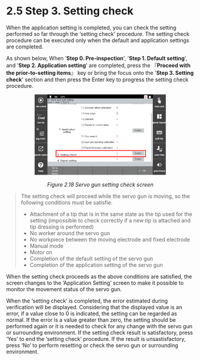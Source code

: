 ﻿# 2.5 Step 3. Setting check

When the application setting is completed, you can check the setting performed so far through the ‘setting check’ procedure. The setting check procedure can be executed only when the default and application settings are completed.

 As shown below, When ‘**Step 0. Pre-inspection**', '**Step 1. Default setting**', and '**Step 2. Application setting**' are completed, press the 『**Proceed with the prior-to-setting items**』 key or bring the focus onto the '**Step 3. Setting check**' section and then press the Enter key to progress the setting check procedure.


<p align="center">
 <img src="../_assets/image_21_eng.png" width=70%></img>
 <em><p align="center">Figure 2.18 Servo gun setting check screen</p></em>
</p>

>The setting check will proceed while the servo gun is moving, so the following conditions must be satisfie.
>
>* Attachment of a tip that is in the same state as the tip used for the setting (impossible to check correctly if a new tip is attached and tip dressing is performed)
>* No worker around the servo gun
>* No workpiece between the moving electrode and fixed electrode
>* Manual mode
>* Motor on
>* Completion of the default setting of the servo gun
>* Completion of the application setting of the servo gun

When the setting check proceeds as the above conditions are satisfied, the screen changes to the ‘Application Setting’ screen to make it possible to monitor the movement status of the servo gun.

When the ‘setting check’ is completed, the error estimated during verification will be displayed. Considering that the displayed value is an error, if a value close to 0 is indicated, the setting can be regarded as normal. If the error is a value greater than zero, the setting should be performed again or it is needed to check for any change with the servo gun or surrounding environment. If the setting check result is satisfactory, press ‘Yes’ to end the ‘setting check’ procedure. If the result is unsastisfactory, press ‘No’ to perform resetting or check the servo gun or surrounding environment.
